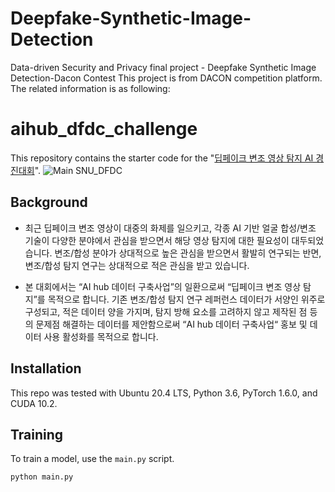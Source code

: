 # Deepfake-Synthetic-Image-Detection
Data-driven Security and Privacy final project - Deepfake Synthetic Image Detection-Dacon Contest
This project is from DACON competition platform. The related information is as following:

# aihub_dfdc_challenge

This repository contains the starter code for the "[딥페이크 변조 영상 탐지 AI 경진대회](https://dacon.io/competitions/official/235655/overview/)".
![Main  SNU_DFDC](https://user-images.githubusercontent.com/13975787/96542402-fa841f80-12dc-11eb-95a6-baceb25ae80c.png)

## Background
* 최근 딥페이크 변조 영상이 대중의 화제를 일으키고, 각종 AI 기반 얼굴 합성/변조 기술이 다양한 분야에서 관심을 받으면서 해당 영상 탐지에 대한 필요성이 대두되었습니다. 변조/합성 분야가 상대적으로 높은 관심을 받으면서 활발히 연구되는 반면, 변조/합성 탐지 연구는 상대적으로 적은 관심을 받고 있습니다. 

* 본 대회에서는 “AI hub 데이터 구축사업”의 일환으로써 “딥페이크 변조 영상 탐지”를 목적으로 합니다. 기존 변조/합성 탐지 연구 레퍼런스 데이터가 서양인 위주로 구성되고, 적은 데이터 양을 가지며, 탐지 방해 요소를 고려하지 않고 제작된 점 등의 문제점 해결하는 데이터를 제안함으로써 “AI hub 데이터 구축사업“ 홍보 및 데이터 사용 활성화를 목적으로 합니다.

## Installation
This repo was tested with Ubuntu 20.4 LTS, Python 3.6, PyTorch 1.6.0, and CUDA 10.2.

## Training
To train a model, use the `main.py` script.

``` bash
python main.py
```
